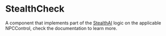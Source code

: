 # StealthCheck
A component that implements part of the [StealthAI](../../Entities/NPCControl/ActionBehaviors/StealthAI.md) logic on the applicable NPCControl, check the documentation to learn more.
